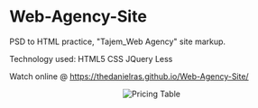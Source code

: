 # Web-Agency-Site
PSD to HTML practice, "Tajem_Web Agency" site markup.

Technology used: HTML5 CSS JQuery Less

Watch online @ https://thedanielras.github.io/Web-Agency-Site/

<p align="center">
  <img src="https://preview.ibb.co/b0nPFz/1.png" alt="Pricing Table">
</p>

